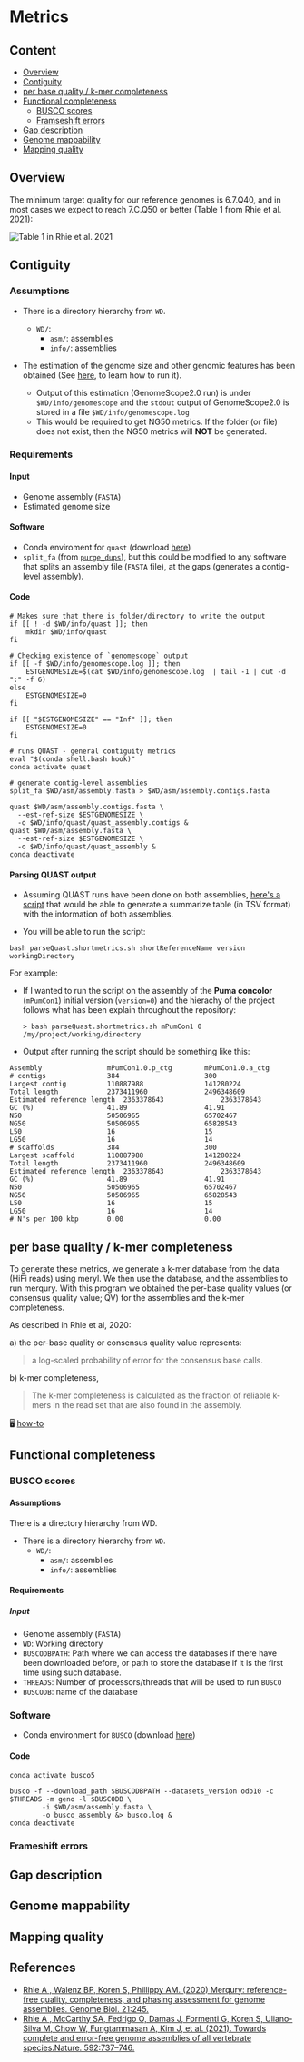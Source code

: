# Metrics

## Content

- [Overview](#overview)
- [Contiguity](#contiguity)
- [per base quality / k-mer completeness]()
- [Functional completeness](#functional-completeness)
    - [BUSCO scores](#busco-scores)
    - [Framseshift errors](#framsewhift-errors)
- [Gap description](#gap-description)
- [Genome mappability](#genome-mappability)
- [Mapping quality](#mapping-quality)

## Overview

The minimum target quality for our reference genomes is 6.7.Q40, and in most cases we expect to reach 7.C.Q50 or better (Table 1 from Rhie et al. 2021):

![Table 1 in Rhie et al. 2021](https://github.com/ccgproject/ccgp_assembly/assets/3216007/cbed8981-c283-486d-ba67-ad98b306a728)

## Contiguity

### Assumptions

- There is a directory hierarchy from `WD`.
  - `WD/`:
    - `asm/`: assemblies
    - `info/`: assemblies

- The estimation of the genome size and other genomic features has been obtained (See [here](https://github.com/ccgproject/ccgp_assembly/tree/main/workflows/preasm#genome-size-heterozygosity-and-repeat-content-estimation), to learn how to run it).
  - Output of this estimation (GenomeScope2.0 run) is under `$WD/info/genomescope` and the `stdout` output of GenomeScope2.0 is stored in a file `$WD/info/genomescope.log`
  - This would be required to get NG50 metrics. If the folder (or file) does not exist, then the NG50 metrics will **NOT** be generated.

### Requirements

#### Input

- Genome assembly (`FASTA`)
- Estimated genome size

#### Software

- Conda enviroment for `quast` (download [here](https://github.com/ccgproject/ccgp_assembly/blob/main/workflows/conda_env/conda.env.quast.yml))
- `split_fa` (from [`purge_dups`](https://github.com/dfguan/purge_dups)), but this could be modified to any software that splits an assembly file (`FASTA` file), at the gaps (generates a contig-level assembly).

#### Code

```
# Makes sure that there is folder/directory to write the output
if [[ ! -d $WD/info/quast ]]; then
	mkdir $WD/info/quast
fi

# Checking existence of `genomescope` output
if [[ -f $WD/info/genomescope.log ]]; then
	ESTGENOMESIZE=$(cat $WD/info/genomescope.log  | tail -1 | cut -d ":" -f 6)
else
	ESTGENOMESIZE=0
fi

if [[ "$ESTGENOMESIZE" == "Inf" ]]; then
	ESTGENOMESIZE=0
fi

# runs QUAST - general contiguity metrics
eval "$(conda shell.bash hook)"
conda activate quast

# generate contig-level assemblies
split_fa $WD/asm/assembly.fasta > $WD/asm/assembly.contigs.fasta

quast $WD/asm/assembly.contigs.fasta \
  --est-ref-size $ESTGENOMESIZE \
  -o $WD/info/quast/quast_assembly.contigs &
quast $WD/asm/assembly.fasta \
  --est-ref-size $ESTGENOMESIZE \
  -o $WD/info/quast/quast_assembly &
conda deactivate
```

#### Parsing QUAST output

- Assuming QUAST runs have been done on both assemblies, [here's a script](https://github.com/ccgproject/ccgp_assembly/edit/main/workflows/scripts/parseQuast.shortmetrics.sh) that would be able to generate a summarize table (in TSV format) with the information of both assemblies.

- You will be able to run the script:

```
bash parseQuast.shortmetrics.sh shortReferenceName version workingDirectory
```

For example: 
- If I wanted to run the script on the assembly of the **Puma concolor** (`mPumCon1`) initial version (`version=0`) and the hierachy of the project follows what has been explain throughout the repository:

  ```
  > bash parseQuast.shortmetrics.sh mPumCon1 0 /my/project/working/directory
  ```
- Output after running the script should be something like this:

```
Assembly            	mPumCon1.0.p_ctg    	mPumCon1.0.a_ctg
# contigs           	384                 	300
Largest contig      	110887988           	141280224
Total length        	2373411960          	2496348609
Estimated reference length	2363378643          	2363378643
GC (%)              	41.89               	41.91
N50                 	50506965            	65702467
NG50                	50506965            	65828543
L50                 	16                  	15
LG50                	16                  	14
# scaffolds         	384                 	300
Largest scaffold    	110887988           	141280224
Total length        	2373411960          	2496348609
Estimated reference length	2363378643          	2363378643
GC (%)              	41.89               	41.91
N50                 	50506965            	65702467
NG50                	50506965            	65828543
L50                 	16                  	15
LG50                	16                  	14
# N's per 100 kbp   	0.00                	0.00
```

## per base quality / k-mer completeness 

To generate these metrics, we generate a k-mer database from the data (HiFi reads) using meryl. 
We then use the database, and the assemblies to run merqury. With this program we obtained the 
per-base quality values (or consensus quality value; QV) for the assemblies and the k-mer completeness.

As described in Rhie et al, 2020:

a) the per-base quality or consensus quality value represents:

> a log-scaled probability of error for the consensus base calls. 

b) k-mer completeness, 

> The k-mer completeness is calculated as the fraction of reliable k-mers in the read set that are also found in the assembly.

🖥️ [how-to](https://github.com/ccgproject/ccgp_assembly/blob/main/workflows/metrics/kmers.md)

## Functional completeness

### BUSCO scores

#### Assumptions
There is a directory hierarchy from WD.

- There is a directory hierarchy from `WD`.
  - `WD/`:
    - `asm/`: assemblies
    - `info/`: assemblies

#### Requirements

##### Input
- Genome assembly (`FASTA`)
- `WD`: Working directory
- `BUSCODBPATH`: Path where we can access the databases if there have been downloaded before, or path to store the database if it is the first time using such database.
- `THREADS`: Number of processors/threads that will be used to run `BUSCO`
- `BUSCODB`: name of the database

### Software

- Conda environment for `BUSCO` (download [here](https://github.com/ccgproject/ccgp_assembly/blob/main/workflows/conda_env/conda.env.busco5.yml))

#### Code


```
conda activate busco5

busco -f --download_path $BUSCODBPATH --datasets_version odb10 -c $THREADS -m geno -l $BUSCODB \
        -i $WD/asm/assembly.fasta \
        -o busco_assembly &> busco.log &
conda deactivate
```

### Frameshift errors

## Gap description 

## Genome mappability

## Mapping quality


## References

- [Rhie A , Walenz BP, Koren S, Phillippy AM. (2020) Merqury: reference-free quality, completeness, and phasing assessment for genome assemblies. Genome Biol. 21:245.](https://genomebiology.biomedcentral.com/articles/10.1186/s13059-020-02134-9)
- [Rhie   A , McCarthy SA, Fedrigo O, Damas J, Formenti G, Koren S, Uliano-Silva M, Chow W, Fungtammasan A, Kim J, et al.   (2021). Towards complete and error-free genome assemblies of all vertebrate species.Nature. 592:737–746.](https://www.nature.com/articles/s41586-021-03451-0)
